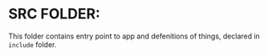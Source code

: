 # SRC FOLDER:

This folder contains entry point to app and defenitions of things, declared in ```include``` folder. 